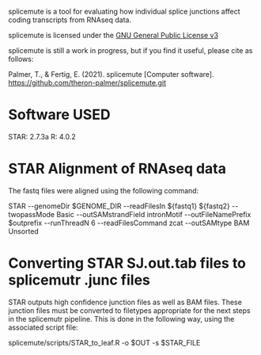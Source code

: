 splicemute is a tool for evaluating how individual splice junctions affect coding transcripts from RNAseq data.

splicemute is licensed under the [GNU General Public License v3](http://www.gnu.org/licenses/gpl-3.0.html)

splicemute is still a work in progress, but if you find it useful, please cite as follows:

Palmer, T., & Fertig, E. (2021). splicemute [Computer software]. https://github.com/theron-palmer/splicemute.git

# Software USED

STAR: 2.7.3a
R: 4.0.2

# STAR Alignment of RNAseq data

The fastq files were aligned using the following command:

STAR --genomeDir $GENOME_DIR --readFilesIn ${fastq1} ${fastq2} --twopassMode Basic --outSAMstrandField intronMotif --outFileNamePrefix $outprefix --runThreadN 6 --readFilesCommand zcat --outSAMtype BAM Unsorted

# Converting STAR SJ.out.tab files to splicemutr .junc files

STAR outputs high confidence junction files as well as BAM files. These junction files must be converted to filetypes appropriate for the next steps in the splicemutr pipeline. This is done in the following way, using the associated script file:

splicemute/scripts/STAR_to_leaf.R -o $OUT -s $STAR_FILE
